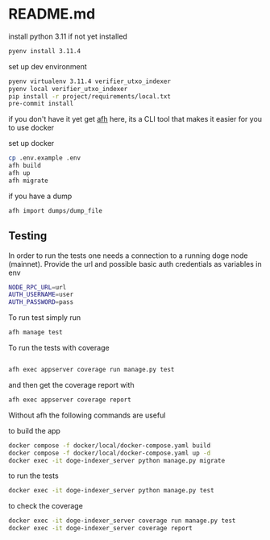 # README.md

install python 3.11 if not yet installed
```sh
pyenv install 3.11.4
```

set up dev environment
```sh
pyenv virtualenv 3.11.4 verifier_utxo_indexer
pyenv local verifier_utxo_indexer
pip install -r project/requirements/local.txt
pre-commit install
```

if you don't have it yet get [afh](https://git.aflabs.org/janezic.matej/afh) here, its a CLI tool that makes it easier for you to use docker

set up docker
```sh
cp .env.example .env
afh build
afh up
afh migrate
```

if you have a dump
```sh
afh import dumps/dump_file
```


## Testing

In order to run the tests one needs a connection to a running doge node (mainnet). Provide the url and possible basic auth credentials as variables in env
```sh
NODE_RPC_URL=url
AUTH_USERNAME=user
AUTH_PASSWORD=pass
```

To run test simply run
```sh
afh manage test
```

To run the tests with coverage
```sh

afh exec appserver coverage run manage.py test
```

and then get the coverage report with 
```sh
afh exec appserver coverage report
```


Without afh the following commands are useful

to build the app
```sh
docker compose -f docker/local/docker-compose.yaml build
docker compose -f docker/local/docker-compose.yaml up -d
docker exec -it doge-indexer_server python manage.py migrate
```

to run the tests
```sh
docker exec -it doge-indexer_server python manage.py test
```

to check the coverage
```sh
docker exec -it doge-indexer_server coverage run manage.py test
docker exec -it doge-indexer_server coverage report
```

